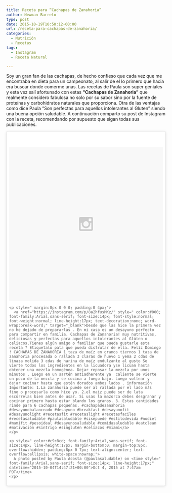 ```yaml
---
title: Receta para “Cachapas de Zanahoria”
author: Newman Barreto
type: post
date: 2015-10-19T10:50:12+00:00
url: /receta-para-cachapas-de-zanahoria/
categories:
  - Nutrición
  - Recetas
tags:
  - Instagram
  - Receta Natural

---
```

Soy un gran fan de las cachapas, de hecho confieso que cada vez que me encontraba en dieta para un campeonato, al salir de el lo primero que hacia era buscar donde comerme unas. Las recetas de Paula son super geniales y esta vez salí afortunado con estas **&#8220;Cachapas de Zanahoria&#8221;** que realmente considero fabulosa no solo por su sabor sino por la fuente de proteínas y carbohidratos naturales que proporciona. Otra de las ventajas como dice Paula &#8220;Son perfectas para aquellos intolerantes al Gluten&#8221; siendo una buena opción saludable. A continuación comparto su post de Instagram con la receta, recomendando por supuesto que sigan todas sus publicaciones.

<blockquote class="instagram-media" data-instgrm-captioned data-instgrm-version="5" style=" background:#FFF; border:0; border-radius:3px; box-shadow:0 0 1px 0 rgba(0,0,0,0.5),0 1px 10px 0 rgba(0,0,0,0.15); margin: 1px; max-width:640px; padding:0; width:99.375%; width:-webkit-calc(100% - 2px); width:calc(100% - 2px);">
  <div style="padding:8px;">
    <div style=" background:#F8F8F8; line-height:0; margin-top:40px; padding:50.0% 0; text-align:center; width:100%;">
      <div style=" background:url(data:image/png;base64,iVBORw0KGgoAAAANSUhEUgAAACwAAAAsCAMAAAApWqozAAAAGFBMVEUiIiI9PT0eHh4gIB4hIBkcHBwcHBwcHBydr+JQAAAACHRSTlMABA4YHyQsM5jtaMwAAADfSURBVDjL7ZVBEgMhCAQBAf//42xcNbpAqakcM0ftUmFAAIBE81IqBJdS3lS6zs3bIpB9WED3YYXFPmHRfT8sgyrCP1x8uEUxLMzNWElFOYCV6mHWWwMzdPEKHlhLw7NWJqkHc4uIZphavDzA2JPzUDsBZziNae2S6owH8xPmX8G7zzgKEOPUoYHvGz1TBCxMkd3kwNVbU0gKHkx+iZILf77IofhrY1nYFnB/lQPb79drWOyJVa/DAvg9B/rLB4cC+Nqgdz/TvBbBnr6GBReqn/nRmDgaQEej7WhonozjF+Y2I/fZou/qAAAAAElFTkSuQmCC); display:block; height:44px; margin:0 auto -44px; position:relative; top:-22px; width:44px;">
      </div>
    </div>
    
    <p style=" margin:8px 0 0 0; padding:0 4px;">
      <a href="https://instagram.com/p/8a2hfusMKz/" style=" color:#000; font-family:Arial,sans-serif; font-size:14px; font-style:normal; font-weight:normal; line-height:17px; text-decoration:none; word-wrap:break-word;" target="_blank">Desde que las hice la primera vez no he dejado de prepararlas . En mi casa es un desayuno perfecto para compartir en familia. Cachapas de Zanahoria! muy nutritivas, deliciosas y perfectas para aquellos intolerantes al Glúten o celiacos.Tienes algún amigo o familiar que pueda gustarle esta receta ? Etiquetalo pata que pueda disfrutar de ella. Felíz Domingo ! CACHAPAS DE ZANAHORIA 1 taza de maíz en granos tiernos 1 taza de zanahoria procesada o rallada 3 claras de huevo 1 yema 2 cdas de linaza molida 3 cdas de harina de maíz endulzante al gusto Se vierte todos los ingredientes en la licuadora yse licuan hasta obtener una mezcla homogénea. Dejar reposar la mezcla por unos minutos . Luego en un sartén antiadherente ya  caliente se vierte un poco de la mezcla y se cocina a fuego bajo. Luego voltear y dejar cocinar hasta que estén dorados ambos lados . información Importante: 1.La zanahoria puede ser al rallada por el lado más fino o procesarla como hice yo. 2.el maíz puede ser de lata escúrrelas bien antes de usar. Si usas la mazorca debes desgranar y cocinar primero hasta estar blando los granos. 3. Estas cantidades rinde para 6 cachapas pequeñas. #cachapadezanahoria #desayunobalanceado #desayuno #breakfast #desayunofit #desayunolight #recetasfit #recetaslight #recetasfaciles #recetasaludable #paulasaludable #sisepuede #estilodevida #nodiet #mamifit #pesoideal #desayunosaludable #comidasaludable #eatclean #motivación #sintrigo #singluten #celíacos #miami</a>
    </p>
    
    <p style=" color:#c9c8cd; font-family:Arial,sans-serif; font-size:14px; line-height:17px; margin-bottom:0; margin-top:8px; overflow:hidden; padding:8px 0 7px; text-align:center; text-overflow:ellipsis; white-space:nowrap;">
      A photo posted by Paula Acosta (@paulasaludable) on <time style=" font-family:Arial,sans-serif; font-size:14px; line-height:17px;" datetime="2015-10-04T14:47:21+00:00">Oct 4, 2015 at 7:47am PDT</time>
    </p>
  </div>
</blockquote>